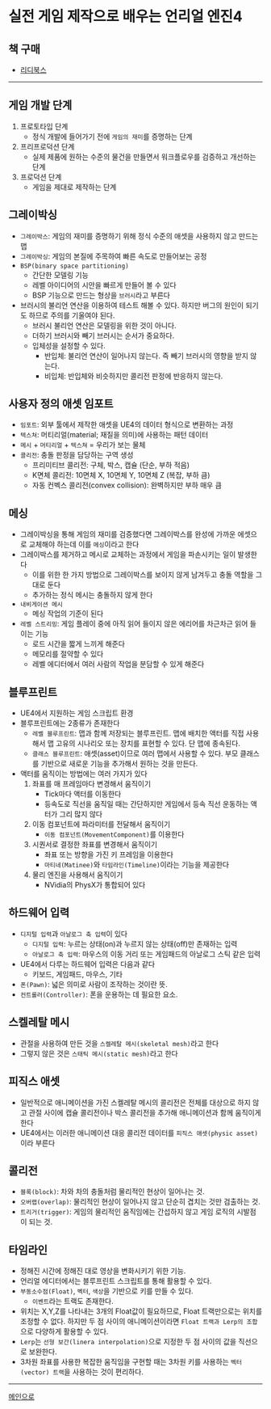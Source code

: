 # 실전 게임 제작으로 배우는 언리얼 엔진4

## 책 구매
- [리디북스](https://ridibooks.com/books/443000408)

----

## 게임 개발 단계
1. 프로토타입 단계
   - 정식 개발에 들어가기 전에 `게임의 재미`를 증명하는 단계
2. 프리프로덕션 단계
   - 실제 제품에 원하는 수준의 물건을 만들면서 워크플로우를 검증하고 개선하는 단계
3. 프로덕션 단계
   - 게임을 제대로 제작하는 단계

## 그레이박싱
- `그레이박스`: 게임의 재미를 증명하기 위해 정식 수준의 애셋을 사용하지 않고 만드는 맵
- `그레이박싱`: 게임의 본질에 주목하여 빠른 속도로 만들어보는 공정
- `BSP(binary space partitioning)`
  - 간단한 모델링 기능
  - 레벨 아이디어의 시안을 빠르게 만들어 볼 수 있다
  - BSP 기능으로 만드는 형상을 `브러시`라고 부른다
- 브러시의 불리언 연산을 이용하여 테스트 해볼 수 있다. 하지만 버그의 원인이 되기도 하므로 주의를 기울여야 된다.
  - 브러시 불리언 연산은 모델링을 위한 것이 아니다.
  - 더하기 브러시와 빼기 브러시는 순서가 중요하다.
  - 입체성을 설정할 수 있다.
    - 반입체: 불리언 연산이 일어나지 않는다. 즉 빼기 브러시의 영향을 받지 않는다.
    - 비입체: 반입체와 비슷하지만 콜리전 판정에 반응하지 않는다.

## 사용자 정의 애셋 임포트
- `임포트`: 외부 툴에서 제작한 애셋을 UE4의 데이터 형식으로 변환하는 과정
- `텍스쳐`: 머티리얼(material; 재질을 의미)에 사용하는 패턴 데이터
- `메시` + `머티리얼` + `텍스쳐` = 우리가 보는 물체
- `콜리전`: 충돌 판정을 담당하는 구역 생성
  - 프리미티브 콜리전: 구체, 박스, 캡슐 (단순, 부하 적음)
  - K면체 콜리전: 10면체 X, 10면체 Y, 10면체 Z (복잡, 부하 큼)
  - 자동 컨벡스 콜리전(convex collision): 완벽하지만 부하 매우 큼

## 메싱
- 그레이박싱을 통해 게임의 재미를 검증했다면 그레이박스를 완성에 가까운 에셋으로 교체해야 하는데 이를 `메싱`이라고 한다
- 그레이박스를 제거하고 메시로 교체하는 과정에서 게임을 파손시키는 일이 발생한다
  - 이를 위한 한 가지 방법으로 그레이박스를 보이지 않게 남겨두고 충돌 역할을 그대로 둔다
  - 추가하는 정식 메시는 충돌하지 않게 한다
- `내비게이션 메시`
  - 메싱 작업의 기준이 된다
- `레벨 스트리밍`: 게임 플레이 중에 아직 읽어 들이지 않은 에리어를 차근차근 읽어 들이는 기능
  - 로드 시간을 짧게 느끼게 해준다
  - 메모리를 절약할 수 있다
  - 레벨 에디터에서 여러 사람의 작업을 분담할 수 있게 해준다

## 블루프린트
- UE4에서 지원하는 게임 스크립트 환경
- 블루프린트에는 2종류가 존재한다
  - `레벨 블루프린트`: 맵과 함께 저장되는 블루프린트. 맵에 배치한 액터를 직접 사용해서 맵 고유의 시나리오 또는 장치를 표현할 수 있다. 단 맵에 종속된다.
  - `클래스 블루프린트`: 애셋(asset)이므로 여러 맵에서 사용할 수 있다. 부모 클래스를 기반으로 새로운 기능을 추가해서 원하는 것을 만든다.
- 액터를 움직이는 방법에는 여러 가지가 있다
  1. 좌표를 매 프레임마다 변경해서 움직이기
     - Tick마다 액터를 이동한다
     - 등속도로 직선을 움직일 때는 간단하지만 게임에서 등속 직선 운동하는 액터가 그리 많지 않다
  2. 이동 컴포넌트에 파라미터를 전달해서 움직이기
     - `이동 컴포넌트(MovementComponent)`를 이용한다
  3. 시퀀서로 결정한 좌표를 변경해서 움직이기
     - 좌표 또는 방향을 가진 키 프레임을 이용한다
     - `마티네(Matinee)`와 `타임라인(Timeline)`이라는 기능을 제공한다 
  4. 물리 엔진을 사용해서 움직이기
     - NVidia의 PhysX가 통합되어 있다

## 하드웨어 입력
- `디지털 입력`과 `아날로그 축 입력`이 있다
  - `디지털 입력`: 누르는 상태(on)과 누르지 않는 상태(off)만 존재하는 입력
  - `아날로그 축 입력`: 마우스의 이동 거리 또는 게임패드의 아날로그 스틱 같은 입력
- UE4에서 다루는 하드웨어 입력은 다음과 같다
  - 키보드, 게임패드, 마우스, 기타
- `폰(Pawn)`: 넓은 의미로 사람이 조작하는 것이란 뜻. 
- `컨트롤러(Controller)`: 폰을 운용하는 데 필요한 요소.


## 스켈레탈 메시
- 관절을 사용하여 만든 것을 `스켈레탈 메시(skeletal mesh)`라고 한다
- 그렇지 않은 것은 `스태틱 메시(static mesh)`라고 한다

## 피직스 애셋
- 일반적으로 애니메이션을 가진 스켈레탈 메시의 콜리전은 전체를 대상으로 하지 않고 관절 사이에 캡슐 콜리전이나 박스 콜리전을 추가해 애니메이션과 함께 움직이게 한다
- UE4에서는 이러한 애니메이션 대응 콜리전 데이터를 `피직스 애셋(physic asset)`이라 부른다

## 콜리전
- `블록(block)`: 차와 차의 충돌처럼 물리적인 현상이 일어나는 것.
- `오버랩(overlap)`: 물리적인 현상이 일어나지 않고 단순히 겹치는 것만 검출하는 것.
- `트리거(trigger)`: 게임의 물리적인 움직임에는 간섭하지 않고 게임 로직의 시발점이 되는 것.

## 타임라인
- 정해진 시간에 정해진 대로 영상을 변화시키기 위한 기능.
- 언리얼 에디터에서는 블루프린트 스크립트를 통해 활용할 수 있다.
- `부동소수점(Float)`, `벡터`, `색상`을 기반으로 키를 만들 수 있다.
  - `이벤트`라는 트랙도 존재한다.
- 위치는 X,Y,Z를 나타내는 3개의 Float값이 필요하므로, Float 트랙만으로는 위치를 조정할 수 없다. 하지만 두 점 사이의 애니메이션이라면 `Float 트랙과 Lerp의 조합`으로 다양하게 활용할 수 있다.
- `Lerp`는 `선형 보간(linera interpolation)`으로 지정한 두 점 사이의 값을 직선으로 보완한다.
- 3차원 좌표를 사용한 복잡한 움직임을 구현할 때는 3차원 키를 사용하는 `벡터(vector) 트랙`을 사용하는 것이 편리하다.

---
[메인으로](README.md)
